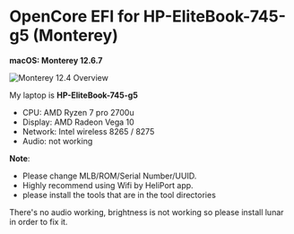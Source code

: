 # OpenCore EFI for HP-EliteBook-745-g5 (Monterey)

**macOS: Monterey 12.6.7**

![Monterey 12.4 Overview](images/monterey.png)

My laptop is **HP-EliteBook-745-g5**
- CPU: AMD Ryzen 7 pro 2700u
- Display: AMD Radeon Vega 10
- Network: Intel wireless 8265 / 8275
- Audio: not working

**Note**: 
- Please change MLB/ROM/Serial Number/UUID.
- Highly recommend using Wifi by HeliPort app.
- please install the tools that are in the tool directories

There's no audio working, brightness is not working so please install lunar in order to fix it.